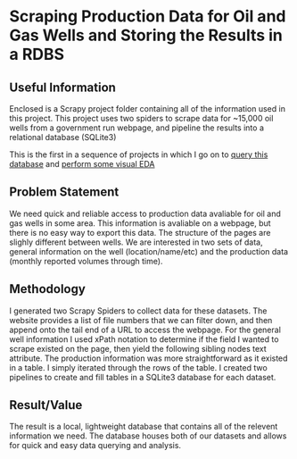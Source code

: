 # Scraping Production Data for Oil and Gas Wells and Storing the Results in a RDBS

## Useful Information

Enclosed is a Scrapy project folder containing all of the information used in this project. 
This project uses two spiders to scrape data for ~15,000 oil wells from a government run webpage, and pipeline the results into a relational database (SQLite3)

This is the first in a sequence of projects in which I go on to [query this database](https:linkhere) and [perform some visual EDA](https://linkhere2)

## Problem Statement

We need quick and reliable access to production data avaliable for oil and gas wells in some area. 
This information is avaliable on a webpage, but there is no easy way to export this data. 
The structure of the pages are slighly different between wells. We are interested in two sets of data, general information on the well (location/name/etc)
and the production data (monthly reported volumes through time).

## Methodology

I generated two Scrapy Spiders to collect data for these datasets. 
The website provides a list of file numbers that we can filter down, and then append onto the tail end of a URL to access the webpage.
For the general well information I used xPath notation to determine if the field I wanted to scrape existed on the page, then yield the following sibling nodes text attribute. 
The production information was more straightforward as it existed in a table. I simply iterated through the rows of the table.
I created two pipelines to create and fill tables in a SQLite3 database for each dataset.

## Result/Value

The result is a local, lightweight database that contains all of the relevent information we need. 
The database houses both of our datasets and allows for quick and easy data querying and analysis. 
